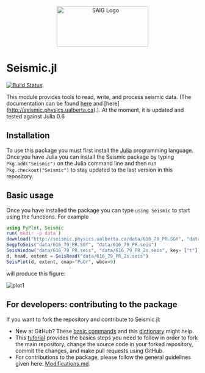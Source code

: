 <a name="logo"/>
<div align="center">
<a href="http://saig.physics.ualberta.ca/" target="_blank">
<img src="https://saig.physics.ualberta.ca/lib/tpl/dokuwiki/images/logo.png" alt="SAIG Logo" width="240" height="106"></img>
</a>
</div>

# Seismic.jl

[![Build Status](https://travis-ci.org/SeismicJulia/Seismic.jl.svg?branch=master)](https://travis-ci.org/SeismicJulia/Seismic.jl)

This module provides tools to read, write, and process 
seismic data. 
(The documentation can be found [here](http://seismicjulia.github.io/Seismic.jl)
and [here]
(http://seismic.physics.ualberta.ca).). At the moment, it is updated and tested against Julia 0.6

## Installation
To use this package you must first install the [Julia](http://julialang.org/downloads/) programming language. Once you have Julia you can install the Seismic package by typing ```Pkg.add("Seismic")``` on the Julia command line and then run ```Pkg.checkout("Seismic")``` to stay updated to the last version in this repository. 

## Basic usage
Once you have installed the package you can type `using Seismic` to start using
the functions. For example

```Julia
using PyPlot, Seismic
run(`mkdir -p data`)
download("http://seismic.physics.ualberta.ca/data/616_79_PR.SGY", "data/616_79_PR.SGY")
SegyToSeis("data/616_79_PR.SGY", "data/616_79_PR.seis")
SeisWindow("data/616_79_PR.seis", "data/616_79_PR_2s.seis", key= ["t"], minval=[0.0], maxval=[2.0])
d, head, extent = SeisRead("data/616_79_PR_2s.seis")
SeisPlot(d, extent, cmap="PuOr", wbox=9)
```
will produce this figure:

![plot1](http://seismic.physics.ualberta.ca/figures/616_79_PR.png)

## For developers: contributing to the package
If you want to fork the repository and contribute to Seismic.jl:
* New at GitHub? These [basic commands](http://seismic.physics.ualberta.ca/docs/git_basic_commands.pdf) 
and this [dictionary](http://seismic.physics.ualberta.ca/docs/git_dictionary.pdf) might help.
* This [tutorial](http://seismic.physics.ualberta.ca/docs/develop_SeismicJulia.pdf) provides the basics 
steps you need to follow in order to fork the main repository, change the source code in your forked 
repository, commit the changes, and make pull requests using GitHub.
* For contributions to the package, please follow the general guidelines given here: 
[Modifications.md](https://github.com/SeismicJulia/Seismic.jl/blob/master/Modifications.md).
